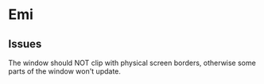 # Emi

## Issues

The window should NOT clip with physical screen borders, otherwise some parts of the window won't update.